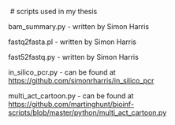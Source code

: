  # scripts used in my thesis 

bam_summary.py - written by Simon Harris

fastq2fasta.pl - written by Simon Harris

fast52fastq.py - written by Simon Harris 


in_silico_pcr.py - can be found at https://github.com/simonrharris/in_silico_pcr

multi_act_cartoon.py - can be found at https://github.com/martinghunt/bioinf-scripts/blob/master/python/multi_act_cartoon.py

